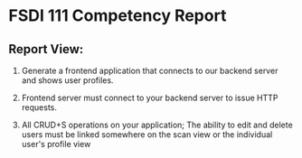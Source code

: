 # FSDI 111 Competency Report
## Report View:

1. Generate a frontend application that connects to our backend server and shows user profiles.

2. Frontend server must connect to your backend server to issue HTTP requests.

3. All CRUD+S operations on your application; The ability to edit and delete users must be linked somewhere on the scan view or the individual user's profile view